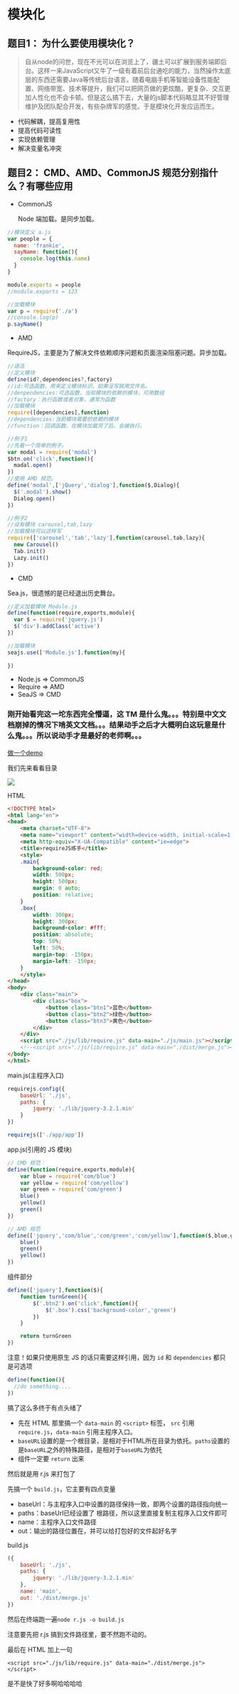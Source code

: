 # 模块化

## **题目1：** 为什么要使用模块化？

>自从node的问世，现在不光可以在浏览上了，疆土可以扩展到服务端即后台。这样一来JavaScript又牛了一级有着前后台通吃的能力，当然操作太底层的东西还需要Java等传统后台语言。随着电脑手机等智能设备性能配置、网络带宽、技术等提升，我们可以把网页做的更炫酷，更复杂、交互更加人性化也不会卡顿。但是这么搞下去，大量的js脚本代码略显其不好管理维护及团队配合开发，有些杂牌军的感觉。于是模块化开发应运而生。

- 代码解耦，提高复用性
- 提高代码可读性
- 实现依赖管理
- 解决变量名冲突

## **题目2：** CMD、AMD、CommonJS 规范分别指什么？有哪些应用

- CommonJS

  Node 端加载。是同步加载。

```javascript
//模块定义 a.js
var people = {
  name: 'frankie',
  sayName: function(){
    console.log(this.name)
  }
}

module.exports = people
//module.exports = 123

//加载模块
var p = require('./a')
//console.log(p)
p.sayName()
```

- AMD

RequireJS，主要是为了解决文件依赖顺序问题和页面渲染阻塞问题。异步加载。

```javascript
//语法
//定义模块
define(id?,dependencies?,factory)
//id:可选函数，用来定义模块标识，如果没写就用文件名。
//denpendencies:可选函数，当前模块的依赖的模块，可用数组
//factory：执行函数或者对象，通常为函数
//加载模块
require([dependencies],function)
//dependencies:当前模块需要的依赖的模块
//function：回调函数，在模块加载完了后，会被执行。
```

```javascript
//例子1
//先看一个简单的例子。
var modal = require('modal')
$btn.on('click',function(){
  madal.open()
})
//使用 AMD 规范。
define('modal',['jQuery','dialog'],function($,Dialog){
  $('.modal').show()
  Dialog.open()
})

//例子2
//设有模块 carousel,tab,lazy
//加载模块可以这样写
require(['carousel','tab','lazy'],function(carousel,tab,lazy){
  new Carousel()
  Tab.init()
  Lazy.init()
})
```

- CMD

Sea.js，很遗憾的是已经退出历史舞台。

```javascript
//定义加载模块 Module.js
define(function(require,exports,module){
  var $ = require('jquery.js')
  $('div').addClass('active')
})

//加载模块
seajs.use(['Module.js'],function(my){
  
})
```

- Node.js => CommonJS
- Require => AMD
- SeaJS => CMD

### **刚开始看完这一坨东西完全懵逼，这 TM 是什么鬼。。。特别是中文文档崩掉的情况下啃英文文档。。。结果动手之后才大概明白这玩意是什么鬼。。。所以说动手才是最好的老师啊。。。**

[做一个demo](https://frankietang.github.io/wheels/FE%20engineering/requireJS%20demo/index.html)

我们先来看看目录

![](https://i.loli.net/2017/08/09/598ab4b76a7a9.png)

HTML

```html
<!DOCTYPE html>
<html lang="en">
<head>
    <meta charset="UTF-8">
    <meta name="viewport" content="width=device-width, initial-scale=1.0">
    <meta http-equiv="X-UA-Compatible" content="ie=edge">
    <title>requireJS练手</title>
    <style>
    .main{
        background-color: red;
        width: 500px;
        height: 500px;
        margin: 0 auto;
        position: relative;
    }
    .box{
        width: 300px;
        height: 300px;
        background-color: #fff;
        position: absolute;
        top: 50%;
        left: 50%;
        margin-top: -150px;
        margin-left: -150px;
    }
    </style>
</head>
<body>
    <div class="main">
        <div class="box">
            <button class="btn1">蓝色</button>
            <button class="btn2">绿色</button>
            <button class="btn3">黄色</button>
        </div>
    </div>
    <script src="./js/lib/require.js" data-main="./js/main.js"></script>
    <!--<script src="./js/lib/require.js" data-main="./dist/merge.js"></script>-->
</body>
</html>
```

main.js(主程序入口)

```javascript
requirejs.config({
    baseUrl: './js',
    paths: {
        jquery: './lib/jquery-3.2.1.min'
    }
})

requirejs(['./app/app'])
```

app.js(引用的 JS 模块)

```javascript
// CMD 规范：
define(function(require,exports,module){
    var blue = require('com/blue')
    var yellow = require('com/yellow')
    var green = require('com/green')
    blue()
    yellow()
    green()
})

// AMD 规范
define(['jquery','com/blue','com/green','com/yellow'],function($,blue,green,yellow){
    blue()
    green()
    yellow()
})
```

组件部分

```javascript
define(['jquery'],function($){
    function turnGreen(){
        $('.btn2').on('click',function(){
            $('.box').css('background-color','green')
        })
    }

    return turnGreen
})
```

注意！如果只使用原生 JS 的话只需要这样引用，因为 `id` 和 `dependencies` 都只是可选项

```javascript
define(function(){
  //do something....
})
```

搞了这么多终于有点头绪了

- 先在 HTML 那里搞一个 `data-main` 的 `<script>` 标签， `src` 引用 `require.js`，`data-main` 引用主程序入口。
- `baseURL`设置的是一个根目录，是相对于HTML所在目录为依托。`paths`设置的是`baseURL`之外的特殊路径，是相对于`baseURL`为依托
- 组件一定要 `return` 出来

然后就是用 r.js 来打包了

先搞一个 `build.js`，它主要有四点变量

-  baseUrl：与主程序入口中设置的路径保持一致，即两个设置的路径指向统一
-  paths：baseUrl已经设置了 根路径，所以这里直接复制主程序入口文件即可
-  name：主程序入口文件路径
-  out：输出的路径位置在，并可以给打包好的文件起好名字

build.js

```javascript
({
    baseUrl: './js',
    paths: {
        jquery: './lib/jquery-3.2.1.min'
    },
    name: 'main',
    out: './dist/merge.js'
})
```

然后在终端跑一遍`node r.js -o build.js`

注意要先把 r.js 搞到文件路径里，要不然跑不动的。

最后在 HTML 加上一句 

`<script src="./js/lib/require.js" data-main="./dist/merge.js"></script>`

是不是快了好多啊哈哈哈哈